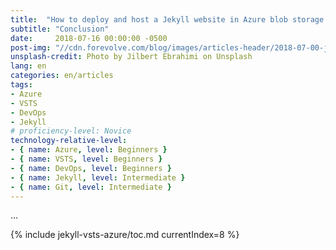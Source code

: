 ```yaml
---
title:  "How to deploy and host a Jekyll website in Azure blob storage using a VSTS continuous deployment pipeline"
subtitle: "Conclusion"
date:     2018-07-16 00:00:00 -0500
post-img: "//cdn.forevolve.com/blog/images/articles-header/2018-07-00-jekyll-vsts-azure-v3.jpg"
unsplash-credit: Photo by Jilbert Ebrahimi on Unsplash
lang: en
categories: en/articles
tags: 
- Azure
- VSTS
- DevOps
- Jekyll
# proficiency-level: Novice
technology-relative-level:
- { name: Azure, level: Beginners }
- { name: VSTS, level: Beginners }
- { name: DevOps, level: Beginners }
- { name: Jekyll, level: Intermediate }
- { name: Git, level: Intermediate }
---
```


...<!--more-->

{% include jekyll-vsts-azure/toc.md currentIndex=8 %}
